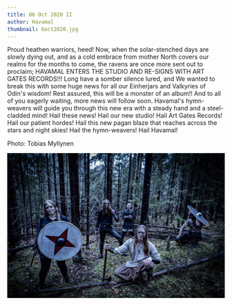 ```yaml
---
title: 06 Oct 2020 II
author: Havamal
thumbnail: 6oct2020.jpg
---
```


Proud heathen warriors, heed!
Now, when the solar-stenched days are slowly dying out, and as a cold embrace from mother North covers our realms for the months to come, the ravens are once more sent out to proclaim;
HAVAMAL ENTERS THE STUDIO AND RE-SIGNS WITH ART GATES RECORDS!!!
Long have a somber silence lured, and We wanted to break this with some huge news for all our Einherjars and Valkyries of Odin's wisdom! Rest assured, this will be a monster of an album!! And to all of you eagerly waiting, more news will follow soon. Havamal's hymn-weavers will guide you through this new era with a steady hand and a steel-cladded mind!
Hail these news! Hail our new studio! Hail Art Gates Records! Hail our patient hordes! Hail this new pagan blaze that reaches across the stars and night skies! Hail the hymn-weavers! Hail Havamal!

Photo: Tobias Myllynen

![6oct2020.jpg](./6oct2020.jpg)
